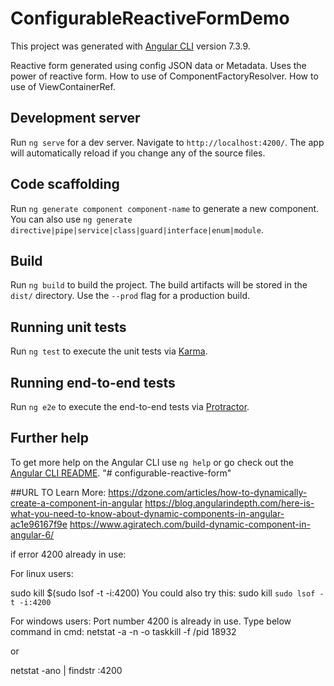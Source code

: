 # ConfigurableReactiveFormDemo

This project was generated with [Angular CLI](https://github.com/angular/angular-cli) version 7.3.9.

Reactive form generated using config JSON data or Metadata. 
Uses the power of reactive form.
How to use of ComponentFactoryResolver.
How to use of ViewContainerRef.


## Development server

Run `ng serve` for a dev server. Navigate to `http://localhost:4200/`. The app will automatically reload if you change any of the source files.

## Code scaffolding

Run `ng generate component component-name` to generate a new component. You can also use `ng generate directive|pipe|service|class|guard|interface|enum|module`.

## Build

Run `ng build` to build the project. The build artifacts will be stored in the `dist/` directory. Use the `--prod` flag for a production build.

## Running unit tests

Run `ng test` to execute the unit tests via [Karma](https://karma-runner.github.io).

## Running end-to-end tests

Run `ng e2e` to execute the end-to-end tests via [Protractor](http://www.protractortest.org/).

## Further help

To get more help on the Angular CLI use `ng help` or go check out the [Angular CLI README](https://github.com/angular/angular-cli/blob/master/README.md).
"# configurable-reactive-form" 

##URL TO Learn More:
https://dzone.com/articles/how-to-dynamically-create-a-component-in-angular
https://blog.angularindepth.com/here-is-what-you-need-to-know-about-dynamic-components-in-angular-ac1e96167f9e
https://www.agiratech.com/build-dynamic-component-in-angular-6/


if error 4200 already in use:

For linux users:

sudo kill $(sudo lsof -t -i:4200)
You could also try this:
sudo kill `sudo lsof -t -i:4200`

For windows users:
Port number 4200 is already in use. Type below command in cmd:
netstat -a -n -o
taskkill -f /pid 18932

or

netstat -ano | findstr :4200